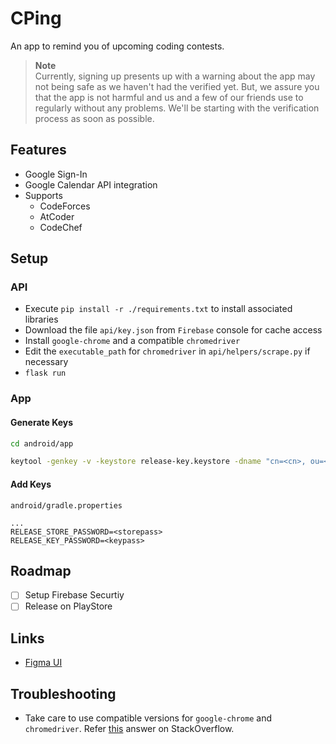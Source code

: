 # CPing
An app to remind you of upcoming coding contests.

> **Note** <br />
> Currently, signing up presents up with a warning about the app may not being safe as we haven't had the verified yet. But, we assure you that the app is not harmful and us and a few of our friends use to regularly without any problems. We'll be starting with the verification process as soon as possible.

## Features
- Google Sign-In
- Google Calendar API integration
- Supports
    - CodeForces
    - AtCoder
    - CodeChef

## Setup
### API
- Execute `pip install -r ./requirements.txt` to install associated libraries
- Download the file `api/key.json` from `Firebase` console for cache access
- Install `google-chrome` and a compatible `chromedriver`
- Edit the `executable_path` for `chromedriver` in `api/helpers/scrape.py` if necessary
- `flask run` 

### App
#### Generate Keys
```bash
cd android/app

keytool -genkey -v -keystore release-key.keystore -dname "cn=<cn>, ou=<ou>, o=<o>, c=<c>" -alias key-alias -keypass <keypass> -storepass <storepass> -validity 10000 -keyalg RSA -keysize 2048
```
#### Add Keys
`android/gradle.properties`
```
...
RELEASE_STORE_PASSWORD=<storepass>
RELEASE_KEY_PASSWORD=<keypass>
```

## Roadmap
- [ ] Setup Firebase Securtiy
- [ ] Release on PlayStore

## Links
- [Figma UI](https://www.figma.com/file/TmXK9ZfIX91RZlwguX4O7N/CPing)

## Troubleshooting
- Take care to use compatible versions for `google-chrome` and `chromedriver`. Refer [this](https://stackoverflow.com/a/55266105/15333904) answer on StackOverflow.